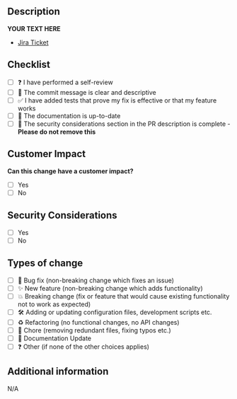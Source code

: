 ## Description

<!---
Describe in as much detail as possible what the pull request is trying to achieve and any contextual information which may be helpful to reviewers.
-->

**YOUR TEXT HERE**

<!---
**Useful links (e.g. tickets, architecture diagrams etc.)**
-->

- [Jira Ticket](https://example.com/)

## Checklist

<!---
Put an `x` in all that apply and explain why in any that don't
-->

- [ ] ❓ I have performed a self-review
- [ ] 📝 The commit message is clear and descriptive
- [ ] ✅ I have added tests that prove my fix is effective or that my feature works
- [ ] 📄 The documentation is up-to-date
- [ ] 🔐 The security considerations section in the PR description is complete - **Please do not remove this**

## Customer Impact

**Can this change have a customer impact?** 

<!---
(Could this impact a customer at all?)
-->

- [ ] Yes
- [ ] No

<!---
**If you answered yes, then please explain below.**
-->

<!---
Examples:

- Customer will have to change XYZ API call
  - We've considered backwards compatible changes but were unable to accomodate (link to conversation)
  - Communication has been planned
- The button has moved
  - The average user shouldn't have a problem finding the new button
- The change may cause downtime
  - We have scheduled a maintenance window for deployment
  - Maintenance window has been communicated with potentially impacted customers
-->

## Security Considerations

<!---
Are there any security or data concerns to consider?

Please discuss the security implications/considerations relevant to the proposed change.

**These may include:**

* Security-relevant design decisions
* Concerns
* Important discussions
* Implementation-specific guidance and pitfalls
* An outline of risks and threats
-->

- [ ] Yes
- [ ] No

<!---
**If you answered yes, then please explain below.**
-->

## Types of change

<!---
What kind of change does this Pull Request introduce?
Put an `x` in the boxes that apply
-->

- [ ] 🐛 Bug fix (non-breaking change which fixes an issue)
- [ ] ✨ New feature (non-breaking change which adds functionality)
- [ ] 💥 Breaking change (fix or feature that would cause existing functionality not to work as expected)
- [ ] 🛠 Adding or updating configuration files, development scripts etc.
- [ ] ♻️ Refactoring (no functional changes, no API changes)
- [ ] 🧹 Chore (removing redundant files, fixing typos etc.)
- [ ] 📄 Documentation Update
- [ ] ❓ Other (if none of the other choices applies)

<!---
**If you answered "other", then please explain below.**
-->

## Additional information

<!---
Please add any additional information that will be useful for the reviewer.
-->

N/A

